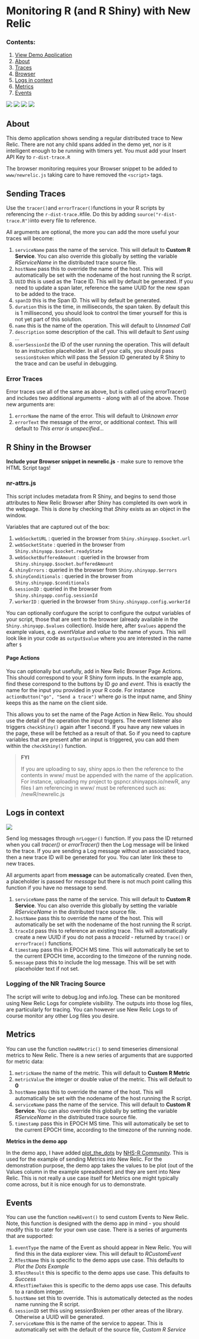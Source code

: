 # Monitoring R (and R Shiny) with New Relic
### Contents:
1. [View Demo Application](https://gspncr.shinyapps.io/newR/)
2. [About](#about)
3. [Traces](#sending-traces)
4. [Browser](#r-shiny-in-the-browser)
5. [Logs in context](#logs-in-context)
6. [Metrics](#metrics)
7. [Events](#events)

![](https://i.imgur.com/TdpLsJO.png)
![](https://i.imgur.com/s0Qgsse.png)
![](https://i.imgur.com/Mgehb01.png)
![](https://i.imgur.com/y6AZIAp.png)

## About

This demo application shows sending a regular distributed trace to New Relic. There are not any child spans added in the demo yet, nor is it intelligent enough to be running with timers yet. You must add your Insert API Key to `r-dist-trace.R`

The browser monitoring requires your Browser snippet to be added to `www/newrelic.js` taking care to have removed the `<script>` tags.

## Sending Traces

Use the `tracer()`and `errorTracer()`functions in your R scripts by referencing the `r-dist-trace.R`file. Do this by adding `source("r-dist-trace.R")`into every file to reference.

All arguments are optional, the more you can add the more useful your traces will become:

1. `serviceName` pass the name of the service. This will default to **Custom R Service**. You can also override this globally by setting the variable *RServiceName* in the distributed trace source file.
2. `hostName` pass this to override the name of the host. This will automatically be set with the nodename of the host running the R script. 
3. `UUID` this is used as the Trace ID. This will by default be generated. If you need to update a span later, reference the same UUID for the new span to be added to the trace.
4. `spanID` this is the Span ID. This will by default be generated.
5. `duration` this is the time, in milliseconds, the span taken. By default this is 1 millisecond, you should look to control the timer yourself for this is not yet part of this solution.
6. `name` this is the name of the operation. This will default to *Unnamed Call*
7. `description` some description of the call. This will default to *Sent using ...*
8. `userSessionId` the ID of the user running the operation. This will default to an instruction placeholder. In all of your calls, you should pass `session$token` which will pass the Session ID generated by R Shiny to the trace and can be useful in debugging.

### Error Traces

Error traces use all of the same as above, but is called using errorTracer() and includes two additional arguments - along with all of the above. Those new arguments are:

1. `errorName`  the name of the error. This will default to *Unknown error*
2. `errorText` the message of the error, or additional context. This will default to *This error is unspecified...*

## R Shiny in the Browser

**Include your Browser snippet in newrelic.js** - make sure to remove trhe HTML Script tags!

### nr-attrs.js

This script includes metadata from R Shiny, and begins to send those attributes to New Relic Browser after Shiny has completed its own work in the webpage. This is done by checking that *Shiny* exists as an object in the window.

Variables that are captured out of the box:

1. `webSocketURL` : queried in the browser from `Shiny.shinyapp.$socket.url`
2. `webSocketState` : queried in the browser from `Shiny.shinyapp.$socket.readyState`
3. `webSocketBufferedAmount` : queried in the browser from `Shiny.shinyapp.$socket.bufferedAmount`
4. `shinyErrors` : queried in the browser from `Shiny.shinyapp.$errors`
5. `shinyConditionals` : queried in the browser from `Shiny.shinyapp.$conditionals`
6. `sessionID` : queried in the browser from `Shiny.shinyapp.config.sessionId`
7. `workerID` : queried in the browser from `Shiny.shinyapp.config.workerId`

You can optionally confugure the script to configure the output variables of your script, those that are sent to the browser (already available in the `Shiny.shinyapp.$values` collection). Inside here, after `$values` append the example values, e.g. *eventValue* and *value* to the name of yours. This will look like in your code as `output$value` where you are interested in the name after `$`

#### Page Actions

You can optionally but usefully, add in New Relic Browser Page Actions. This should correspond to your R Shiny form inputs. In the example app, find these correspond to the buttons by ID *go* and *event*. This is exactly the name for the input you provided in your R code. For instance `actionButton("go", "Send a trace")` where *go* is the input name, and Shiny keeps this as the name on the client side.

This allows you to set the name of the Page Action in New Relic. You should use the detail of the operation the input triggers. The event listener also triggers `checkShiny()` again after 1 second. If you have any new values in the page, these will be fetched as a result of that. So if you need to capture variables that are present after an input is triggered, you can add them within the `checkShiny()` function.

> **FYI**
>
> If you are uploading to say, shiny apps.io then the reference to the contents in www/ must be appended with the name of the application. For instance, uploading my project to gspncr.shinyapps.io/newR, any files I am referencing in www/ must be referenced such as: /newR/newrelic.js

## Logs in context

![](https://i.imgur.com/cTuAPRq.png)

Send log messages through `nrLogger()` function. If you pass the ID returned when you call *tracer()* or *errorTracer()* then the Log message will be linked to the trace. If you are sending a Log message without an associated trace, then a new trace ID will be generated for you. You can later link these to new traces.

All arguments apart from **message** can be automatically created. Even then, a placeholder is passed for *message* but there is not much point calling this function if you have no message to send.

1. `serviceName` pass the name of the service. This will default to **Custom R Service**. You can also override this globally by setting the variable *RServiceName* in the distributed trace source file.
2. `hostName` pass this to override the name of the host. This will automatically be set with the nodename of the host running the R script. 
3. `traceId` pass this to reference an existing trace. This will automatically create a new UUID if you do not pass a *traceId* - returned by `trace()` or `errorTrace()` functions.
4. `timestamp` pass this in EPOCH MS time. This will automatically be set to the current EPOCH time, according to the timezone of the running node.
5. `message` pass this to include the log message. This will be set with placeholder text if not set.

### Logging of the NR Tracing Source

The script will write to debug.log and info.log. These can be monitored using New Relic Logs for complete visibility. The outputs into those log files, are particularly for tracing. You can however use New Relic Logs to of course monitor any other Log files you desire.

## Metrics

You can use the function `newRMetric()` to send timeseries dimensional metrics to New Relic. There is a new series of arguments that are supported for metric data:

1. `metricName`  the name of the metric. This will default to **Custom R Metric**
2. `metricValue` the integer or double value of the metric. This will default to **0**
3. `hostName` pass this to override the name of the host. This will automatically be set with the nodename of the host running the R script.
4. `serviceName` pass the name of the service. This will default to **Custom R Service**. You can also override this globally by setting the variable *RServiceName* in the distributed trace source file.
5. `timestamp` pass this in EPOCH MS time. This will automatically be set to the current EPOCH time, according to the timezone of the running node.

**Metrics in the demo app**

In the demo app, I have added [plot_the_dots](https://github.com/nhs-r-community/plot_the_dots) by [NHS-R Community](https://github.com/nhs-r-community). This is used for the example of sending Metrics into New Relic. For the demonstration purpose, the demo app takes the values to be plot (out of the Values column in the example spreadsheet) and they are sent into New Relic. This is not really a use case itself for Metrics one might typically come across, but it is nice enough for us to demonstrate.

## Events

You can use the function `newREvent()` to send custom Events to New Relic. Note, this function is designed with the demo app in mind - you should modify this to cater for your own use case. There is a series of arguments that are supported:

1. `eventType` the name of the Event as should appear in New Relic. You will find this in the data explorer view. This will default to *RCustomEvent*
2. `RTestName` this is specific to the demo apps use case. This defaults to *Plot the Dots Example*
3. `RTestResult` this is specific to the demo apps use case. This defaults to *Success*
4. `RTestTimeTaken` this is specific to the demo apps use case. This defaults to a random integer.
5. `hostName` set this to override. This is automatically detected as the nodes name running the R script.
6. `sessionID` set this using session$token per other areas of the library. Otherwise a UUID will be generated.
7. `serviceName` this is the name of the service to appear. This is automatically set with the default of the source file, *Custom R Service*
